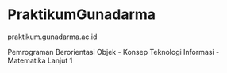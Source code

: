 <!--ppppppppppppppppppppppppppppppppspppppppppppppppppppppppppppppppppppppppps
ppppppppppppppppppppppppppppppppppppppppppp-->
# PraktikumGunadarma
praktikum.gunadarma.ac.id

Pemrograman Berorientasi Objek - Konsep Teknologi Informasi - Matematika Lanjut 1
